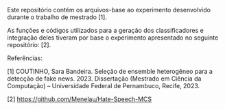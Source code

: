 
Este repositório contém os arquivos-base ao experimento desenvolvido durante o trabalho de mestrado [1]. 

As funções e códigos utilizados para a geração dos classificadores e integração deles tiveram por base o experimento apresentado no seguinte repositório: [2].

Referências: 

[1] COUTINHO, Sara Bandeira. Seleção de ensemble heterogêneo para a detecção de fake news. 2023. Dissertação (Mestrado em Ciência da Computação) – Universidade Federal de Pernambuco, Recife, 2023.

[2] https://github.com/Menelau/Hate-Speech-MCS
